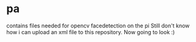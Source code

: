 # pa
contains files needed for opencv facedetection on the pi 
Still don't know how i can upload an xml file to this repository. Now going to look :)
